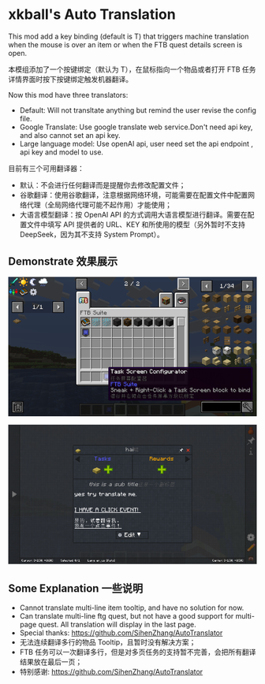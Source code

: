 # xkball's Auto Translation

This mod add a key binding (default is T) that triggers machine  translation when the mouse is over an item or when the FTB quest details screen is open.

本模组添加了一个按键绑定（默认为 T），在鼠标指向一个物品或者打开 FTB 任务详情界面时按下按键绑定触发机器翻译。

Now this mod have three translators:

- Default:  Will not transltate anything but remind the user revise the config file.
- Google Translate: Use google translate web service.Don't need api key, and also cannot set an api key.
- Large language model: Use openAI api, user need set the api endpoint , api key and model to use.

目前有三个可用翻译器：

- 默认：不会进行任何翻译而是提醒你去修改配置文件；
- 谷歌翻译：使用谷歌翻译，注意根据网络环境，可能需要在配置文件中配置网络代理（全局网络代理可能不起作用）才能使用；
- 大语言模型翻译：按 OpenAI API 的方式调用大语言模型进行翻译。需要在配置文件中填写 API 提供者的 URL、KEY 和所使用的模型（另外暂时不支持 DeepSeek，因为其不支持 System Prompt）。

## Demonstrate  效果展示

![Translate Item Tooltip](https://github.com/xkball/xkballsAutoTranslate/blob/master/2025-02-28_19.24.23.png)

![Translate FTB Quest](https://github.com/xkball/xkballsAutoTranslate/blob/master/2025-02-28_19.25.29.png)

## Some Explanation 一些说明

- Cannot translate multi-line item tooltip, and have no solution for now.
- Can translate multi-line ftg quest, but not have a good support for multi-page quest. All translation will display in the last page.
- Special thanks: https://github.com/SihenZhang/AutoTranslator
- 无法连续翻译多行的物品 Tooltip，且暂时没有解决方案；
- FTB 任务可以一次翻译多行，但是对多页任务的支持暂不完善，会把所有翻译结果放在最后一页；
- 特别感谢: https://github.com/SihenZhang/AutoTranslator